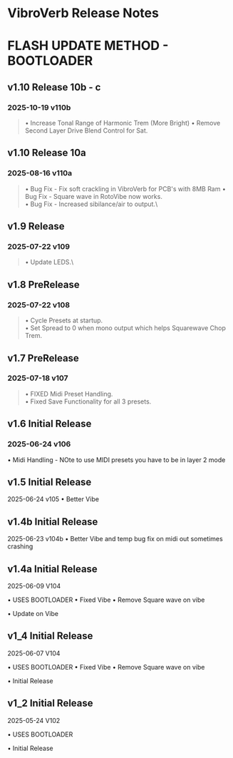 
# **VibroVerb Release Notes**
# FLASH UPDATE METHOD - BOOTLOADER

## v1.10  Release 10b - c
### 2025-10-19 v110b
> • Increase Tonal Range of Harmonic Trem (More Bright)
> • Remove Second Layer Drive Blend Control for Sat. 


## v1.10  Release 10a
### 2025-08-16 v110a
> • Bug Fix - Fix soft crackling in VibroVerb for PCB's with 8MB Ram
> • Bug Fix - Square wave in RotoVibe now works.\
> • Bug Fix - Increased sibilance/air to output.\


## v1.9  Release
### 2025-07-22 v109
> • Update LEDS.\


## v1.8  PreRelease
### 2025-07-22 v108
> • Cycle Presets at startup.\
> • Set Spread to 0 when mono output which helps Squarewave Chop Trem. 


## v1.7  PreRelease
### 2025-07-18 v107
> • FIXED Midi Preset Handling.\
> • Fixed Save Functionality for all 3 presets. 




## v1.6 Initial Release
### 2025-06-24 v106
• Midi Handling - NOte to use MIDI presets you have to be in layer 2 mode

## v1.5 Initial Release
2025-06-24 v105
• Better Vibe 

## v1.4b Initial Release
2025-06-23 v104b
• Better Vibe and temp bug fix on midi out sometimes crashing


## v1.4a Initial Release
2025-06-09 V104

• USES BOOTLOADER • Fixed Vibe • Remove Square wave on vibe

• Update on Vibe


## v1_4 Initial Release

2025-06-07 V104

• USES BOOTLOADER
• Fixed Vibe 
• Remove Square wave on vibe

• Initial Release
## v1_2 Initial Release

2025-05-24 V102

• USES BOOTLOADER

• Initial Release
